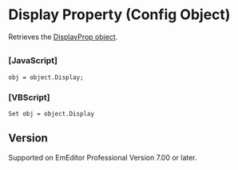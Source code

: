 # Display Property (Config Object)

Retrieves the
[DisplayProp object](../display_prop/index).

## 

### \[JavaScript\]

```
obj = object.Display;
```

### \[VBScript\]

```
Set obj = object.Display
```

## Version

Supported on EmEditor Professional Version 7.00 or later.
